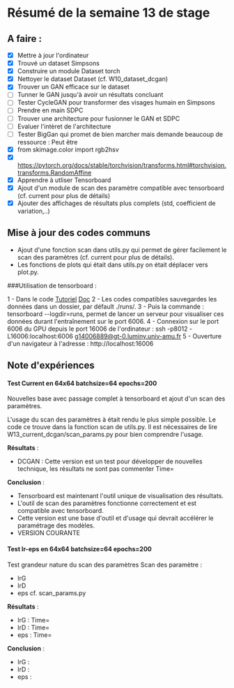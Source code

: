 # Résumé de la semaine 13 de stage


## A faire :

- [x]  Mettre à jour l'ordinateur
- [x]  Trouvé un dataset Simpsons
- [x]  Construire un module Dataset torch
- [x]  Nettoyer le dataset Dataset (cf. W10_dataset_dcgan)
- [x]  Trouver un GAN efficace sur le dataset
- [ ] Tunner le GAN jusqu'à avoir un résultats concluant
- [ ] Tester CycleGAN pour transformer des visages humain en Simpsons
- [ ] Prendre en main SDPC
- [ ] Trouver une architecture pour fusionner le GAN et SDPC
- [ ] Evaluer l'intèret de l'architecture
- [ ] Tester BigGan qui promet de bien marcher mais demande beaucoup de ressource : Peut être
- [x] from skimage.color import rgb2hsv
- [x] https://pytorch.org/docs/stable/torchvision/transforms.html#torchvision.transforms.RandomAffine
- [x] Apprendre à utliser Tensorboard
- [x] Ajout d'un module de scan des paramètre compatible avec tensorboard (cf. current pour plus de détails)
- [x] Ajouter des affichages de résultats plus complets (std, coefficient de variation,..)

## Mise à jour des codes communs

  - Ajout d'une fonction scan dans utils.py qui permet de gérer facilement le scan des paramètres (cf. current pour plus de détails).
  - Les fonctions de plots qui était dans utils.py on était déplacer vers plot.py.

###Utilisation de tensorboard :

1 - Dans le code [Tutoriel](https://www.tensorflow.org/guide/summaries_and_tensorboard) [Doc](https://pytorch.org/docs/stable/tensorboard.html)
2 - Les codes compatibles sauvegardes les données dans un dossier, par défault ./runs/.
3 - Puis la commande : tensorboard --logdir=runs, permet de lancer un serveur pour visualiser ces données durant l'entraînement sur le port 6006.
4 - Connexion sur le port 6006 du GPU depuis le port 16006 de l'ordinateur : ssh -p8012 -L16006:localhost:6006 g14006889@gt-0.luminy.univ-amu.fr
5 - Ouverture d'un navigateur à l'adresse : http://localhost:16006

## Note d'expériences

#### Test Current en 64x64 batchsize=64 epochs=200 
Nouvelles base avec passage complet à tensorboard et ajout d'un scan des paramètres.

L'usage du scan des paramètres à était rendu le plus simple possible.
Le code ce trouve dans la fonction scan de utils.py.
Il est nécessaires de lire W13_current_dcgan/scan_params.py pour bien comprendre l'usage.

__Résultats__ :
  - DCGAN : Cette version est un test pour développer de nouvelles technique, les résultats ne sont pas commenter 
    Time=
		
__Conclusion__ :
  - Tensorboard est maintenant l'outil unique de visualisation des résultats.
  - L'outil de scan des paramètres fonctionne correctement et est compatible avec tensorboard.
  - Cette version est une base d'outil et d'usage qui devrait accélérer le paramétrage des modèles.
  - VERSION COURANTE 
  
#### Test lr-eps en 64x64 batchsize=64 epochs=200 
Test grandeur nature du scan des paramètres
Scan des paramètre :
  - lrG
  - lrD
  - eps
cf. scan_params.py

__Résultats__ :
  - lrG : 
    Time=
  - lrD : 
    Time=
  - eps : 
    Time=
		
__Conclusion__ :
  - lrG : 
  - lrD : 
  - eps : 
